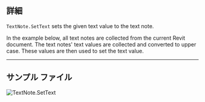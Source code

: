 ## 詳細
`TextNote.SetText` sets the given text value to the text note.

In the example below, all text notes are collected from the current Revit document. The text notes' text values are collected and converted to upper case. These values are then used to set the text value.

___
## サンプル ファイル

![TextNote.SetText](./Revit.Elements.TextNote.SetText_img.jpg)
